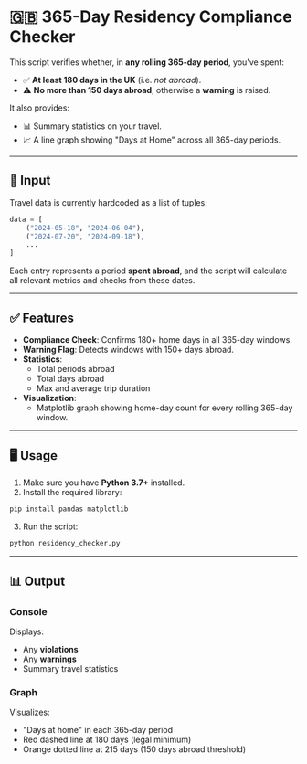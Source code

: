 
# 🇬🇧 365-Day Residency Compliance Checker

This script verifies whether, in **any rolling 365-day period**, you've spent:

- ✅ **At least 180 days in the UK** (i.e. *not abroad*).
- ⚠️ **No more than 150 days abroad**, otherwise a **warning** is raised.

It also provides:
- 📊 Summary statistics on your travel.
- 📈 A line graph showing "Days at Home" across all 365-day periods.

---

## 📁 Input

Travel data is currently hardcoded as a list of tuples:

```python
data = [
    ("2024-05-18", "2024-06-04"),
    ("2024-07-20", "2024-09-18"),
    ...
]
```

Each entry represents a period **spent abroad**, and the script will calculate all relevant metrics and checks from these dates.

---

## ✅ Features

- **Compliance Check**: Confirms 180+ home days in all 365-day windows.
- **Warning Flag**: Detects windows with 150+ days abroad.
- **Statistics**:
  - Total periods abroad
  - Total days abroad
  - Max and average trip duration
- **Visualization**:
  - Matplotlib graph showing home-day count for every rolling 365-day window.

---

## 🖥️ Usage

1. Make sure you have **Python 3.7+** installed.
2. Install the required library:

```bash
pip install pandas matplotlib
```

3. Run the script:

```bash
python residency_checker.py
```

---

## 📊 Output

### Console
Displays:
- Any **violations**
- Any **warnings**
- Summary travel statistics

### Graph
Visualizes:
- "Days at home" in each 365-day period
- Red dashed line at 180 days (legal minimum)
- Orange dotted line at 215 days (150 days abroad threshold)
